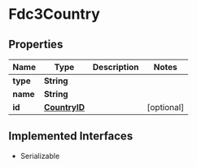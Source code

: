 

# Fdc3Country


## Properties

Name | Type | Description | Notes
------------ | ------------- | ------------- | -------------
**type** | **String** |  | 
**name** | **String** |  | 
**id** | [**CountryID**](CountryID.md) |  |  [optional]


## Implemented Interfaces

* Serializable


